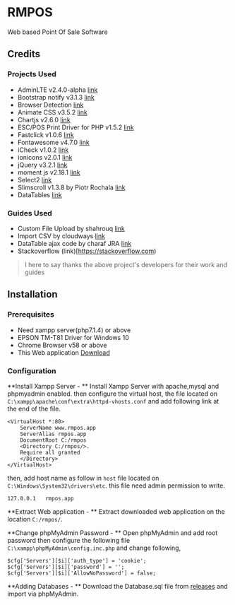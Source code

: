 # RMPOS
Web based Point Of Sale Software

## Credits
### Projects Used
- AdminLTE v2.4.0-alpha [link](https://github.com/almasaeed2010/AdminLTE)
- Bootstrap notify v3.1.3 [link](https://github.com/mouse0270/bootstrap-notify)
- Browser Detection [link](https://github.com/cbschuld/Browser.php)
- Animate CSS v3.5.2 [link](https://github.com/daneden/animate.css)
- Chartjs v2.6.0 [link](https://github.com/chartjs/Chart.js)
- ESC/POS Print Driver for PHP v1.5.2 [link](https://github.com/mike42/escpos-php)
- Fastclick v1.0.6 [link](https://github.com/ftlabs/fastclick)
- Fontawesome v4.7.0 [link](http://fontawesome.io)
- iCheck v1.0.2 [link](http://git.io/arlzeA)
- ionicons v2.0.1 [link](ionicons.com)
- jQuery v3.2.1 [link](jquery.org)
- moment js v2.18.1 [link](momentjs.com)
- Select2 [link](https://select2.github.io)
- Slimscroll v1.3.8 by Piotr Rochala [link](http://rocha.la)
- DataTables [link](https://datatables.net)

### Guides Used
- Custom File Upload by shahrouq [link](https://bootsnipp.com/shahrouq)
- Import CSV by cloudways [link](https://www.cloudways.com/blog/import-export-csv-using-php-and-mysql/)
- DataTable ajax code by charaf JRA [link](RefreshMyMind.com)
- Stackoverflow (link)[https://stackoverflow.com)
> I here to say thanks the above project's developers for their work and guides 

## Installation
### Prerequisites
- Need xampp server(php7.1.4) or above
- EPSON TM-T81 Driver for Windows 10
- Chrome Browser v58 or above
- This Web application [Download](https://github.com/AsathalMannan/rmpos/releases)

### Configuration
**Install Xampp Server - **
Install Xampp Server with apache,mysql and phpmyadmin enabled. then configure the virtual host, the file located on `C:\xampp\apache\conf\extra\httpd-vhosts.conf` and add following link at the end of the file.
```
<VirtualHost *:80>
    ServerName www.rmpos.app
    ServerAlias rmpos.app
    DocumentRoot C:/rmpos
    <Directory C:/rmpos/>.
    Require all granted 
    </Directory>
</VirtualHost>
```

then, add host name as follow in `host` file located on `C:\Windows\System32\drivers\etc`. this file need admin permission to write.
```
127.0.0.1	rmpos.app
```
**Extract Web application - **
Extract downloaded web application on the location `C:/rmpos/`.

**Change phpMyAdmin Password - ** Open phpMyAdmin and add root password then configure the following file `C:\xampp\phpMyAdmin\config.inc.php` and change following,
```
$cfg['Servers'][$i]['auth_type'] = 'cookie';
$cfg['Servers'][$i]['password'] = '';
$cfg['Servers'][$i]['AllowNoPassword'] = false;
```
**Adding Databases - ** Download the Database.sql file from [releases](https://github.com/AsathalMannan/rmpos/releases) and import via phpMyAdmin.





